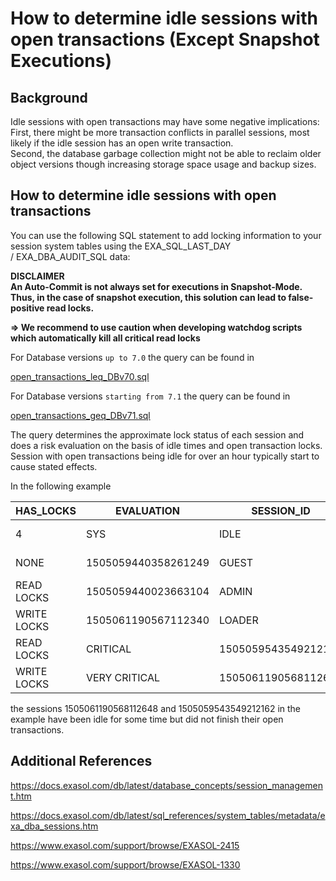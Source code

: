 # How to determine idle sessions with open transactions (Except Snapshot Executions) 
## Background

Idle sessions with open transactions may have some negative implications:  
First, there might be more transaction conflicts in parallel sessions, most likely if the idle session has an open write transaction.  
Second, the database garbage collection might not be able to reclaim older object versions though increasing storage space usage and backup sizes.

## How to determine idle sessions with open transactions

You can use the following SQL statement to add locking information to your session system tables using the EXA_SQL_LAST_DAY / EXA_DBA_AUDIT_SQL data:

**DISCLAIMER  
An Auto-Commit is not always set for executions in Snapshot-Mode. Thus, in the case of snapshot execution, this solution can lead to false-positive read locks.**

**=> We recommend to use caution when developing watchdog scripts which automatically kill all critical read locks**

For Database versions `up to 7.0` the query can be found in

[open_transactions_leq_DBv70.sql](https://raw.githubusercontent.com/exasol/exa-toolbox/master/utilities/open_transactions_leq_DBv70.sql) 

For Database versions `starting from 7.1` the query can be found in

[open_transactions_geq_DBv71.sql](https://raw.githubusercontent.com/exasol/exa-toolbox/master/utilities/open_transactions_geq_DBv71.sql) 

The query determines the approximate lock status of each session and does a risk evaluation on the basis of idle times and open transaction locks. Session with open transactions being idle for over an hour typically start to cause stated effects.

In the following example



| HAS_LOCKS | EVALUATION | SESSION_ID | USER_NAME | STATUS | COMMAND_NAME | DURATION | ... |
| --- | --- | --- | --- | --- | --- | --- | --- |
|  4 | SYS | IDLE | NOT SPECIFIED | 0:00:02 | ... |
| NONE |  1505059440358261249 | GUEST | IDLE | NOT SPECIFIED | 3:28:20 | ... |
| READ LOCKS |  1505059440023663104 | ADMIN | EXECUTE SQL | SELECT | 0:00:01 | ... |
| WRITE LOCKS |  1505061190567112340 | LOADER | EXECUTE SQL | MERGE | 0:11:02 | ... |
| READ LOCKS | CRITICAL | 1505059543549212162 | ANALYST | IDLE | NOT SPECIFIED | 1:26:19 | ... |
| WRITE LOCKS | VERY CRITICAL | 1505061190568112648 | TESTER | IDLE | NOT SPECIFIED | 2:10:02 | ... |

the sessions 1505061190568112648 and 1505059543549212162 in the example have been idle for some time but did not finish their open transactions.

## Additional References

<https://docs.exasol.com/db/latest/database_concepts/session_management.htm>

<https://docs.exasol.com/db/latest/sql_references/system_tables/metadata/exa_dba_sessions.htm>

<https://www.exasol.com/support/browse/EXASOL-2415>

<https://www.exasol.com/support/browse/EXASOL-1330>

